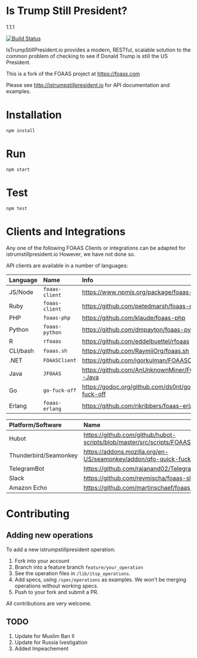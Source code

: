# Is Trump Still President?

1.1.1

[![Build Status](https://travis-ci.org/ksonney/istrumpstillpresident.io.svg?branch=istrumpstillpresident)](https://travis-ci.org/ksonney/istrumpstillpresident.io)


IsTrumpStillPresident.io provides a modern, RESTful, scalable solution to the common problem of checking to see if Donald Trump is still the US President.

This is a fork of the FOAAS project at https://foass.com

Please see http://istrumpstillpresident.io for API documentation and examples.

# Installation

	npm install

# Run

	npm start

# Test

	npm test

# Clients and Integrations

Any one of the following FOAAS Clients or integrations can be adapted for istrumstillpresident.io However, we have not done so. 

API clients are available in a number of languages:

| Language | Name           | Info                                           |
|:---------|:---------------|:-----------------------------------------------|
| JS/Node  | `foaas-client` | https://www.npmjs.org/package/foaas-client     |
| Ruby     | `foaas-client` | https://github.com/petedmarsh/foaas-client     |
| PHP      | `foaas-php`    | https://github.com/klaude/foaas-php            |
| Python   | `foaas-python` | https://github.com/dmpayton/foaas-python       |
| R        | `rfoaas`       | https://github.com/eddelbuettel/rfoaas         |
| CLI/bash | `foaas.sh`     | https://github.com/RaymiiOrg/foaas.sh          |
| .NET     | `FOAASClient`  | https://github.com/igorkulman/FOAASClient      |
| Java     | `JFOAAS`       | https://github.com/AnUnknownMiner/FOAAS-Java   |
| Go       | `go-fuck-off`  | https://godoc.org/github.com/ds0nt/go-fuck-off |
| Erlang   | `foaas-erlang` | https://github.com/rikribbers/foaas-erlang     |


| Platform/Software     | Name                                                                         |
|:----------------------|:-----------------------------------------------------------------------------|
| Hubot				    | https://github.com/github/hubot-scripts/blob/master/src/scripts/FOAAS.coffee |
| Thunderbird/Seamonkey | https://addons.mozilla.org/en-US/seamonkey/addon/qfo-quick-fuck-off          |
| TelegramBot           | https://github.com/rajanand02/TelegramFoaasBot                               |
| Slack                 | https://github.com/revmischa/foaas-slack                                     |
| Amazon Echo           | https://github.com/martinschaef/foaas-alex                                   |

# Contributing

## Adding new operations

To add a new istrumpstillpresident operation:

1. Fork into your account
2. Branch into a feature branch `feature/your_operation`
3. See the operation files in `/lib/itsp_operations`.
4. Add specs, using `/spec/operations` as examples. We won't be merging operations without working specs.
5. Push to your fork and submit a PR.

All contributions are very welcome.

## TODO

1. Update for Muslim Ban II
2. Update for Russia Ivestigation
3. Added Impeachement
